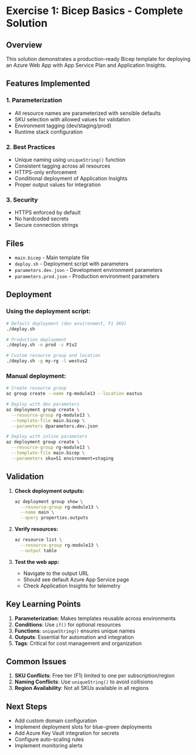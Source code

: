 # Exercise 1: Bicep Basics - Complete Solution

## Overview

This solution demonstrates a production-ready Bicep template for deploying an Azure Web App with App Service Plan and Application Insights.

## Features Implemented

### 1. Parameterization
- All resource names are parameterized with sensible defaults
- SKU selection with allowed values for validation
- Environment tagging (dev/staging/prod)
- Runtime stack configuration

### 2. Best Practices
- Unique naming using `uniqueString()` function
- Consistent tagging across all resources
- HTTPS-only enforcement
- Conditional deployment of Application Insights
- Proper output values for integration

### 3. Security
- HTTPS enforced by default
- No hardcoded secrets
- Secure connection strings

## Files

- `main.bicep` - Main template file
- `deploy.sh` - Deployment script with parameters
- `parameters.dev.json` - Development environment parameters
- `parameters.prod.json` - Production environment parameters

## Deployment

### Using the deployment script:
```bash
# Default deployment (dev environment, F1 SKU)
./deploy.sh

# Production deployment
./deploy.sh -e prod -s P1v2

# Custom resource group and location
./deploy.sh -g my-rg -l westus2
```

### Manual deployment:
```bash
# Create resource group
az group create --name rg-module13 --location eastus

# Deploy with dev parameters
az deployment group create \
  --resource-group rg-module13 \
  --template-file main.bicep \
  --parameters @parameters.dev.json

# Deploy with inline parameters
az deployment group create \
  --resource-group rg-module13 \
  --template-file main.bicep \
  --parameters sku=S1 environment=staging
```

## Validation

1. **Check deployment outputs:**
   ```bash
   az deployment group show \
     --resource-group rg-module13 \
     --name main \
     --query properties.outputs
   ```

2. **Verify resources:**
   ```bash
   az resource list \
     --resource-group rg-module13 \
     --output table
   ```

3. **Test the web app:**
   - Navigate to the output URL
   - Should see default Azure App Service page
   - Check Application Insights for telemetry

## Key Learning Points

1. **Parameterization**: Makes templates reusable across environments
2. **Conditions**: Use `if()` for optional resources
3. **Functions**: `uniqueString()` ensures unique names
4. **Outputs**: Essential for automation and integration
5. **Tags**: Critical for cost management and organization

## Common Issues

1. **SKU Conflicts**: Free tier (F1) limited to one per subscription/region
2. **Naming Conflicts**: Use `uniqueString()` to avoid collisions
3. **Region Availability**: Not all SKUs available in all regions

## Next Steps

- Add custom domain configuration
- Implement deployment slots for blue-green deployments
- Add Azure Key Vault integration for secrets
- Configure auto-scaling rules
- Implement monitoring alerts